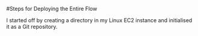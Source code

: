 #Steps for Deploying the Entire Flow

I started off by creating a directory in my Linux EC2 instance and initialised it as a Git repository. 